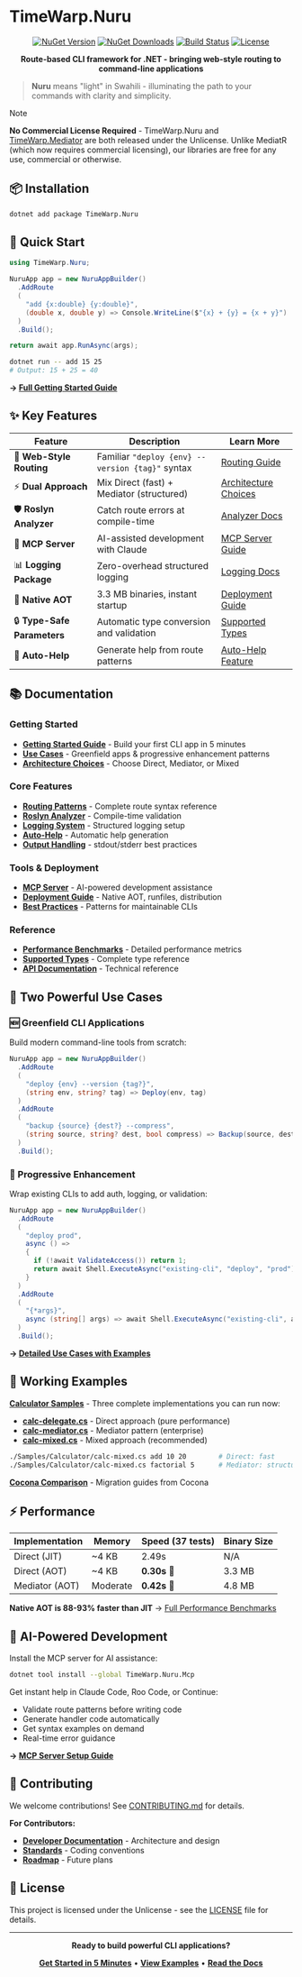 # TimeWarp.Nuru

<div align="center">

[![NuGet Version](https://img.shields.io/nuget/v/TimeWarp.Nuru.svg)](https://www.nuget.org/packages/TimeWarp.Nuru/)
[![NuGet Downloads](https://img.shields.io/nuget/dt/TimeWarp.Nuru.svg)](https://www.nuget.org/packages/TimeWarp.Nuru/)
[![Build Status](https://img.shields.io/github/actions/workflow/status/TimeWarpEngineering/timewarp-nuru/build.yml?branch=master)](https://github.com/TimeWarpEngineering/timewarp-nuru/actions)
[![License](https://img.shields.io/github/license/TimeWarpEngineering/timewarp-nuru.svg)](https://github.com/TimeWarpEngineering/timewarp-nuru/blob/master/LICENSE)

**Route-based CLI framework for .NET - bringing web-style routing to command-line applications**

</div>

> **Nuru** means "light" in Swahili - illuminating the path to your commands with clarity and simplicity.

> [!NOTE]
> **No Commercial License Required** - TimeWarp.Nuru and [TimeWarp.Mediator](https://github.com/TimeWarpEngineering/timewarp-mediator) are both released under the Unlicense. Unlike MediatR (which now requires commercial licensing), our libraries are free for any use, commercial or otherwise.

## 📦 Installation

```bash
dotnet add package TimeWarp.Nuru
```

## 🚀 Quick Start

```csharp
using TimeWarp.Nuru;

NuruApp app = new NuruAppBuilder()
  .AddRoute
  (
    "add {x:double} {y:double}",
    (double x, double y) => Console.WriteLine($"{x} + {y} = {x + y}")
  )
  .Build();

return await app.RunAsync(args);
```

```bash
dotnet run -- add 15 25
# Output: 15 + 25 = 40
```

**→ [Full Getting Started Guide](documentation/user/getting-started.md)**

## ✨ Key Features

| Feature | Description | Learn More |
|---------|-------------|------------|
| 🎯 **Web-Style Routing** | Familiar `"deploy {env} --version {tag}"` syntax | [Routing Guide](documentation/user/features/routing.md) |
| ⚡ **Dual Approach** | Mix Direct (fast) + Mediator (structured) | [Architecture Choices](documentation/user/guides/architecture-choices.md) |
| 🛡️ **Roslyn Analyzer** | Catch route errors at compile-time | [Analyzer Docs](documentation/user/features/analyzer.md) |
| 🤖 **MCP Server** | AI-assisted development with Claude | [MCP Server Guide](documentation/user/tools/mcp-server.md) |
| 📊 **Logging Package** | Zero-overhead structured logging | [Logging Docs](documentation/user/features/logging.md) |
| 🚀 **Native AOT** | 3.3 MB binaries, instant startup | [Deployment Guide](documentation/user/guides/deployment.md) |
| 🔒 **Type-Safe Parameters** | Automatic type conversion and validation | [Supported Types](documentation/user/reference/supported-types.md) |
| 📖 **Auto-Help** | Generate help from route patterns | [Auto-Help Feature](documentation/user/features/auto-help.md) |

## 📚 Documentation

### Getting Started
- **[Getting Started Guide](documentation/user/getting-started.md)** - Build your first CLI app in 5 minutes
- **[Use Cases](documentation/user/use-cases.md)** - Greenfield apps & progressive enhancement patterns
- **[Architecture Choices](documentation/user/guides/architecture-choices.md)** - Choose Direct, Mediator, or Mixed

### Core Features
- **[Routing Patterns](documentation/user/features/routing.md)** - Complete route syntax reference
- **[Roslyn Analyzer](documentation/user/features/analyzer.md)** - Compile-time validation
- **[Logging System](documentation/user/features/logging.md)** - Structured logging setup
- **[Auto-Help](documentation/user/features/auto-help.md)** - Automatic help generation
- **[Output Handling](documentation/user/features/output-handling.md)** - stdout/stderr best practices

### Tools & Deployment
- **[MCP Server](documentation/user/tools/mcp-server.md)** - AI-powered development assistance
- **[Deployment Guide](documentation/user/guides/deployment.md)** - Native AOT, runfiles, distribution
- **[Best Practices](documentation/user/guides/best-practices.md)** - Patterns for maintainable CLIs

### Reference
- **[Performance Benchmarks](documentation/user/reference/performance.md)** - Detailed performance metrics
- **[Supported Types](documentation/user/reference/supported-types.md)** - Complete type reference
- **[API Documentation](documentation/user/reference/)** - Technical reference

## 🎯 Two Powerful Use Cases

### 🆕 Greenfield CLI Applications
Build modern command-line tools from scratch:

```csharp
NuruApp app = new NuruAppBuilder()
  .AddRoute
  (
    "deploy {env} --version {tag?}",
    (string env, string? tag) => Deploy(env, tag)
  )
  .AddRoute
  (
    "backup {source} {dest?} --compress",
    (string source, string? dest, bool compress) => Backup(source, dest, compress)
  )
  .Build();
```

### 🔄 Progressive Enhancement
Wrap existing CLIs to add auth, logging, or validation:

```csharp
NuruApp app = new NuruAppBuilder()
  .AddRoute
  (
    "deploy prod",
    async () =>
    {
      if (!await ValidateAccess()) return 1;
      return await Shell.ExecuteAsync("existing-cli", "deploy", "prod");
    }
  )
  .AddRoute
  (
    "{*args}",
    async (string[] args) => await Shell.ExecuteAsync("existing-cli", args)
  )
  .Build();
```

**→ [Detailed Use Cases with Examples](documentation/user/use-cases.md)**

## 🌟 Working Examples

**[Calculator Samples](Samples/Calculator/)** - Three complete implementations you can run now:
- **[calc-delegate.cs](Samples/Calculator/calc-delegate.cs)** - Direct approach (pure performance)
- **[calc-mediator.cs](Samples/Calculator/calc-mediator.cs)** - Mediator pattern (enterprise)
- **[calc-mixed.cs](Samples/Calculator/calc-mixed.cs)** - Mixed approach (recommended)

```bash
./Samples/Calculator/calc-mixed.cs add 10 20        # Direct: fast
./Samples/Calculator/calc-mixed.cs factorial 5      # Mediator: structured
```

**[Cocona Comparison](Samples/CoconaComparison/)** - Migration guides from Cocona

## ⚡ Performance

| Implementation | Memory | Speed (37 tests) | Binary Size |
|----------------|--------|------------------|-------------|
| Direct (JIT) | ~4 KB | 2.49s | N/A |
| Direct (AOT) | ~4 KB | **0.30s** 🚀 | 3.3 MB |
| Mediator (AOT) | Moderate | **0.42s** 🚀 | 4.8 MB |

**Native AOT is 88-93% faster than JIT** → [Full Performance Benchmarks](documentation/user/reference/performance.md)

## 🤖 AI-Powered Development

Install the MCP server for AI assistance:

```bash
dotnet tool install --global TimeWarp.Nuru.Mcp
```

Get instant help in Claude Code, Roo Code, or Continue:
- Validate route patterns before writing code
- Generate handler code automatically
- Get syntax examples on demand
- Real-time error guidance

**→ [MCP Server Setup Guide](documentation/user/tools/mcp-server.md)**

## 🤝 Contributing

We welcome contributions! See [CONTRIBUTING.md](CONTRIBUTING.md) for details.

**For Contributors:**
- **[Developer Documentation](documentation/developer/overview.md)** - Architecture and design
- **[Standards](documentation/developer/standards/)** - Coding conventions
- **[Roadmap](documentation/developer/roadmap/)** - Future plans

## 📄 License

This project is licensed under the Unlicense - see the [LICENSE](LICENSE) file for details.

---

<div align="center">

**Ready to build powerful CLI applications?**

**[Get Started in 5 Minutes](documentation/user/getting-started.md)** • **[View Examples](Samples/Calculator/)** • **[Read the Docs](documentation/user/overview.md)**

</div>
